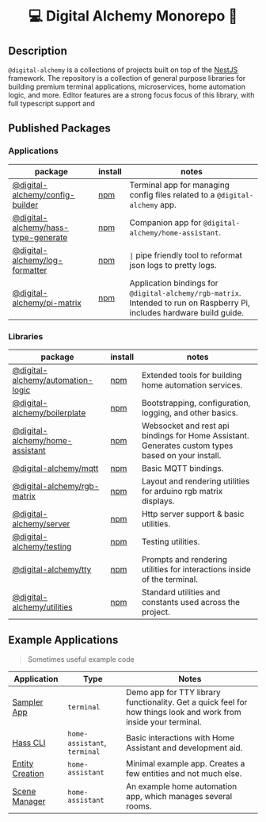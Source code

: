 
<h1 align="center">💻 Digital Alchemy Monorepo 🔮</h1>

## Description

`@digital-alchemy` is a collections of projects built on top of the [NestJS](https://nestjs.com/) framework.
The repository is a collection of general purpose libraries for building premium terminal applications, microservices, home automation logic, and more.
Editor features are a strong focus focus of this library, with full typescript support and

## Published Packages

### Applications

| package | install | notes |
| --- | --- | --- |
| [@digital-alchemy/config-builder](apps/config-builder)  | [npm](https://www.npmjs.com/package/@digital-alchemy/config-builder) | Terminal app for managing config files related to a `@digital-alchemy` app. |
| [@digital-alchemy/hass-type-generate](apps/hass-type-generate) | [npm](https://www.npmjs.com/package/@digital-alchemy/hass-type-generate) | Companion app for `@digital-alchemy/home-assistant`. |
| [@digital-alchemy/log-formatter](apps/log-formatter)  | [npm](https://www.npmjs.com/package/@digital-alchemy/log-formatter) | `\|` pipe friendly tool to reformat json logs to pretty logs. |
| [@digital-alchemy/pi-matrix](apps/pi-matrix)  | [npm](https://www.npmjs.com/package/@digital-alchemy/pi-matrix) | Application bindings for `@digital-alchemy/rgb-matrix`. Intended to run on Raspberry Pi, includes hardware build guide. |

### Libraries

| package | install | notes |
| --- | --- | --- |
| [@digital-alchemy/automation-logic](libs/automation-logic) | [npm](https://www.npmjs.com/package/@digital-alchemy/automation-logic) | Extended tools for building home automation services. |
| [@digital-alchemy/boilerplate](libs/boilerplate) | [npm](https://www.npmjs.com/package/@digital-alchemy/boilerplate) | Bootstrapping, configuration, logging, and other basics. |
| [@digital-alchemy/home-assistant](libs/home-assistant) | [npm](https://www.npmjs.com/package/@digital-alchemy/home-assistant) | Websocket and rest api bindings for Home Assistant. Generates custom types based on your install. |
| [@digital-alchemy/mqtt](libs/mqtt) | [npm](https://www.npmjs.com/package/@digital-alchemy/mqtt) | Basic MQTT bindings. |
| [@digital-alchemy/rgb-matrix](libs/rgb-matrix) | [npm](https://www.npmjs.com/package/@digital-alchemy/rgb-matrix) | Layout and rendering utilities for arduino rgb matrix displays. |
| [@digital-alchemy/server](libs/server) | [npm](https://www.npmjs.com/package/@digital-alchemy/server) | Http server support & basic utilities. |
| [@digital-alchemy/testing](libs/testing) | [npm](https://www.npmjs.com/package/@digital-alchemy/testing) | Testing utilities. |
| [@digital-alchemy/tty](libs/tty) | [npm](https://www.npmjs.com/package/@digital-alchemy/tty) | Prompts and rendering utilities for interactions inside of the terminal. |
| [@digital-alchemy/utilities](libs/utilities) | [npm](https://www.npmjs.com/package/@digital-alchemy/utilities) | Standard utilities and constants used across the project. |

## Example Applications

> Sometimes useful example code

| Application | Type | Notes |
| --- | --- | --- |
| [Sampler App](apps/sampler-app) | `terminal` | Demo app for TTY library functionality. Get a quick feel for how things look and work from inside your terminal. |
| [Hass CLI](apps/hass-cli) | `home-assistant`, `terminal` | Basic interactions with Home Assistant and development aid. |
| [Entity Creation](apps/examples/entity-creation) | `home-assistant` | Minimal example app. Creates a few entities and not much else. |
| [Scene Manager](apps/examples/scene-manager) | `home-assistant` | An example home automation app, which manages several rooms. |
